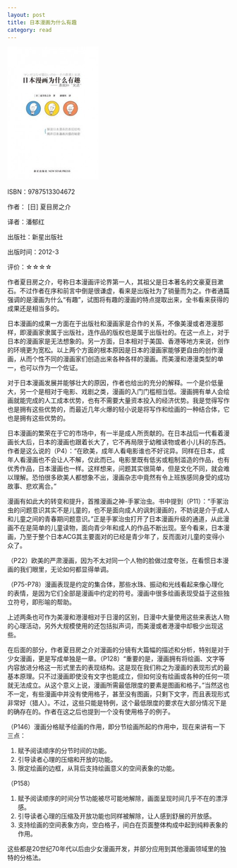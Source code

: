 ```yaml
---
layout: post
title: 日本漫画为什么有趣
category: read
---
```

<img class="cover" title="9787513304672" alt="日本漫画为什么有趣" src="/images/2012/08/9787513304672-207x300.jpg" width="207" height="300" />

ISBN：9787513304672

作者： [日] 夏目房之介

译者：潘郁红

出版社：新星出版社

出版时间：2012-3

评价：☆☆☆☆

作者夏目房之介，号称日本漫画评论界第一人，其祖父是日本著名的文豪夏目漱石。不过作者在序和前言中倒是很谦虚，看来是出版社为了销量而为之。作者通篇强调的是漫画为什么“有趣”，试图将有趣的漫画的特点提取出来，全书看来获得的成果还是相当多的。

日本漫画的成果一方面在于出版社和漫画家是合作的关系，不像美漫或者港漫那样，即漫画家隶属于出版社，连作品的版权也是属于出版社的。在这一点上，对于日本的漫画家是无法想象的。另一方面，日本相对于美国、香港等地方来说，创作的环境更为宽松。以上两个方面的根本原因是日本的漫画家能够更自由的创作漫画，从而个性不同的漫画家们创造出来各种各样的漫画。而美漫和港漫类型的单一，也可以作为一个佐证。

对于日本漫画发展并能够壮大的原因，作者也给出的充分的解释。一个是价低量大，另一个是相对于电影、戏剧之类，漫画的入门门槛相当低。漫画拥有单人会绘画就能完成的人工成本优势，也有不需要大量资本投入的经济优势。我是觉得写作也是拥有这些优势的，而最近几年火爆的轻小说是将写作和绘画的一种结合体，它也是拥有这些优势的。

日本漫画的繁荣在于它的市场中，有一半是成人所贡献的。在日本战后一代看着漫画长大后，日本的漫画也跟着长大了，它不再局限于幼稚读物或者小儿科的东西。作者是这么说的（P4）：“在欧美，成年人看电影谁也不好诧异。同样在日本，成年人看漫画也不会让人不解，仅此而已。电影里既有低劣或粗制滥造的作品，也有优秀作品，日本漫画也一样。这样想来，问题其实很简单，但是文化不同，就会难以理解。恐怕很多欧美人都想象不出，漫画杂志中竟然有令上班族感同身受的成功故事、悲欢离合。”

漫画有如此大的转变和提升，首推漫画之神-手冢治虫。书中提到（P11）：“手冢治虫的问题意识其实不是儿童的，也不是面向成人的讽刺漫画的，不妨说是介于成人和儿童之间的青春期问题意识。”正是手冢治虫打开了日本漫画升级的通道，从此漫画不在是简单的儿童读物，面向青少年和成人的作品不断出现。至今看来，日本漫画，乃至于整个日本ACG其主要面对的已经是青少年了，反而面对儿童的变得小众了。

（P22）欧美的严肃漫画，因为不太对同一个人物的脸做过度夸张，在看惯日本漫画的我们眼里，无论如何都显得单调。

（P75-P78）漫画表现是约定的集合体，那些水珠、振动和光线看起来像心理化的表情，是因为它们全部是漫画中约定的符号。漫画中很多绘画表现受益于这些独立符号，即形喻的帮助。

上述两条也可作为美漫和港漫相对于日漫的区别，日漫中大量使用这些来表达人物的心理活动，另外大规模使用的还包括拟声词，而美漫或者港漫中却极少出现这些。

在后面的部分，作者夏目房之介对漫画的分镜有大篇幅的描述和分析，特别是对于少女漫画，更是写成单独是一章。（P128）“重要的是，漫画拥有将绘画、文字等内容放进分格这一形式里去的表现结构。这是现在我们称之为漫画的表现形式的最基本原理。只不过漫画即使没有文字也能成立，但如何没有绘画或各种的任何一项就无法成立。从这个意义上说，漫画所需最低限度的要素是图画和格子。”当然这也不一定，有些漫画中并没有使用格子，甚至没有图画，只剩下文字，而且表现形式非常好（猎人）。不过，这些只能是特例，这个最低限度的要求在大部分情况下是的确存在的。作者在这之后也提到一个没有使用格子的例子。

（P146）漫画分格赋予绘画的作用，即分节绘画所起的作用中，现在来讲有一下三点：

<ol>
	<li>赋予阅读顺序的分节时间的功能。</li>
	<li>引导读者心理的压缩和开放的功能。</li>
	<li>限定绘画的边框，从背后支持绘画意义的空间表象的功能。</li>
</ol>

（P158）
<ol>
	<li>赋予阅读顺序的时间分节功能被尽可能地解除，画面呈现时间几乎不在的漂浮感。</li>
	<li>引导读者心理的压缩及开放功能也同样被解除，让人感到舒展的开放感。</li>
	<li>支持绘画的空间表象方向，空白格子，间白在页面整体构成中起到纯粹表象的作用。</li>
</ol>

这些都是20世纪70年代以后由少女漫画开发，并部分应用到其他漫画领域里的独特的分格法。
